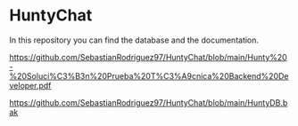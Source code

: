 # HuntyChat

In this repository you can find the database and the documentation.

https://github.com/SebastianRodriguez97/HuntyChat/blob/main/Hunty%20-%20Soluci%C3%B3n%20Prueba%20T%C3%A9cnica%20Backend%20Developer.pdf

https://github.com/SebastianRodriguez97/HuntyChat/blob/main/HuntyDB.bak
